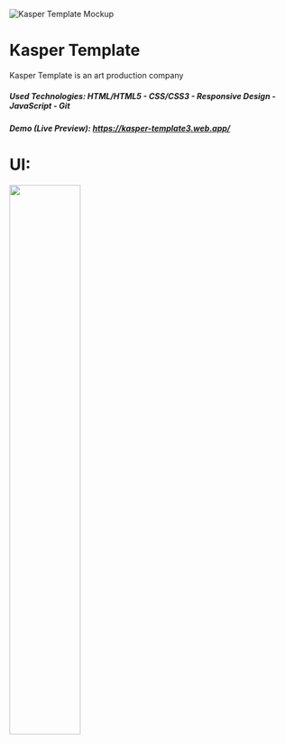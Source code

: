![Kasper Template Mockup](https://github.com/Ahmed-Maher77/Kasper_Template/assets/112467034/02642cc6-8f74-4502-993c-606482432549)

# Kasper Template
Kasper Template is an art production company

##### Used Technologies: HTML/HTML5 - CSS/CSS3 - Responsive Design - JavaScript - Git
##### Demo (Live Preview): https://kasper-template3.web.app/

# UI:

<img src="https://github.com/Ahmed-Maher77/Kasper_Template/assets/112467034/46d051ba-d973-42da-8fce-00a4acb1813b" width="50%" />

